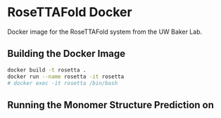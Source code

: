 # RoseTTAFold Docker
Docker image for the RoseTTAFold system from the UW Baker Lab.


## Building the Docker Image
```sh
docker build -t rosetta .
docker run --name rosetta -it rosetta
# docker exec -it rosetta /bin/bash
```

## Running the Monomer Structure Prediction on 